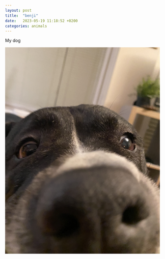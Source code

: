 ```yaml
---
layout: post
title:  "benji"
date:   2023-05-19 11:18:52 +0200
categories: animals
---
```


My dog

![A picture of a dog](/assets/jenny.jpeg)
